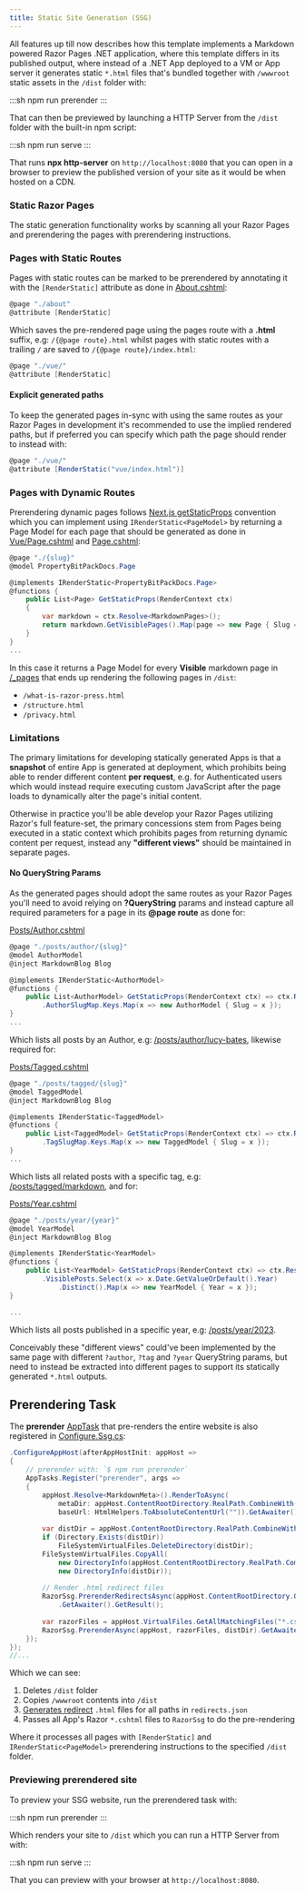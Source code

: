 ```yaml
---
title: Static Site Generation (SSG)
---
```


All features up till now describes how this template implements a Markdown powered Razor Pages .NET application, where this template
differs in its published output, where instead of a .NET App deployed to a VM or App server it generates static `*.html` files that's
bundled together with `/wwwroot` static assets in the `/dist` folder with:

:::sh
npm run prerender
:::

That can then be previewed by launching a HTTP Server from the `/dist` folder with the built-in npm script:

:::sh
npm run serve
:::

That runs **npx http-server** on `http://localhost:8080` that you can open in a browser to preview the published version of your
site as it would be when hosted on a CDN.

### Static Razor Pages

The static generation functionality works by scanning all your Razor Pages and prerendering the pages with prerendering instructions.

### Pages with Static Routes

Pages with static routes can be marked to be prerendered by annotating it with the `[RenderStatic]` attribute as done in
[About.cshtml](https://github.com/NetCoreTemplates/razor-ssg/blob/main/PropertyBitPackDocs/Pages/About.cshtml):

```csharp
@page "./about"
@attribute [RenderStatic]
```

Which saves the pre-rendered page using the pages route with a **.html** suffix, e.g: `/{@page route}.html` whilst pages with static
routes with a trailing `/` are saved to `/{@page route}/index.html`:

```csharp
@page "./vue/"
@attribute [RenderStatic]
```

#### Explicit generated paths

To keep the generated pages in-sync with using the same routes as your Razor Pages in development it's recommended to use the implied
rendered paths, but if preferred you can specify which path the page should render to instead with:

```csharp
@page "./vue/"
@attribute [RenderStatic("vue/index.html")]
```

### Pages with Dynamic Routes

Prerendering dynamic pages follows [Next.js getStaticProps](https://nextjs.org/docs/basic-features/data-fetching/get-static-props)
convention which you can implement using `IRenderStatic<PageModel>` by returning a Page Model for each page that should be generated
as done in [Vue/Page.cshtml](https://github.com/NetCoreTemplates/razor-press/blob/main/PropertyBitPackDocs/Pages/Vue/Page.cshtml) and
[Page.cshtml](https://github.com/NetCoreTemplates/razor-press/blob/main/PropertyBitPackDocs/Pages/Page.cshtml):

```csharp
@page "./{slug}"
@model PropertyBitPackDocs.Page

@implements IRenderStatic<PropertyBitPackDocs.Page>
@functions {
    public List<Page> GetStaticProps(RenderContext ctx)
    {
        var markdown = ctx.Resolve<MarkdownPages>();
        return markdown.GetVisiblePages().Map(page => new Page { Slug = page.Slug! });
    }
}
...
```

In this case it returns a Page Model for every **Visible** markdown page in
[/_pages](https://github.com/NetCoreTemplates/razor-ssg/tree/main/PropertyBitPackDocs/_pages) that ends up rendering the following pages in `/dist`:

- `/what-is-razor-press.html`
- `/structure.html`
- `/privacy.html`

### Limitations

The primary limitations for developing statically generated Apps is that a **snapshot** of entire App is generated at deployment,
which prohibits being able to render different content **per request**, e.g. for Authenticated users which would instead require 
executing custom JavaScript after the page loads to dynamically alter the page's initial content.

Otherwise in practice you'll be able develop your Razor Pages utilizing Razor's full feature-set, the primary concessions stem
from Pages being executed in a static context which prohibits pages from returning dynamic content per request, instead any
**"different views"** should be maintained in separate pages.

#### No QueryString Params

As the generated pages should adopt the same routes as your Razor Pages you'll need to avoid relying on **?QueryString** params
and instead capture all required parameters for a page in its **@page route** as done for:

[Posts/Author.cshtml](https://github.com/NetCoreTemplates/razor-ssg/blob/main/PropertyBitPackDocs/Pages/Posts/Author.cshtml)

```csharp
@page "./posts/author/{slug}"
@model AuthorModel
@inject MarkdownBlog Blog

@implements IRenderStatic<AuthorModel>
@functions {
    public List<AuthorModel> GetStaticProps(RenderContext ctx) => ctx.Resolve<MarkdownBlog>()
        .AuthorSlugMap.Keys.Map(x => new AuthorModel { Slug = x });
}
...
```

Which lists all posts by an Author, e.g: [/posts/author/lucy-bates](https://razor-ssg.web-templates.io/posts/author/lucy-bates), 
likewise required for:

[Posts/Tagged.cshtml](https://github.com/NetCoreTemplates/razor-ssg/blob/main/PropertyBitPackDocs/Pages/Posts/Tagged.cshtml)

```csharp
@page "./posts/tagged/{slug}"
@model TaggedModel
@inject MarkdownBlog Blog

@implements IRenderStatic<TaggedModel>
@functions {
    public List<TaggedModel> GetStaticProps(RenderContext ctx) => ctx.Resolve<MarkdownBlog>()
        .TagSlugMap.Keys.Map(x => new TaggedModel { Slug = x });
}
...
```

Which lists all related posts with a specific tag, e.g: 
[/posts/tagged/markdown](https://razor-ssg.web-templates.io/posts/tagged/markdown), and for:

[Posts/Year.cshtml](https://github.com/NetCoreTemplates/razor-ssg/blob/main/PropertyBitPackDocs/Pages/Posts/Year.cshtml)

```csharp
@page "./posts/year/{year}"
@model YearModel
@inject MarkdownBlog Blog

@implements IRenderStatic<YearModel>
@functions {
    public List<YearModel> GetStaticProps(RenderContext ctx) => ctx.Resolve<MarkdownBlog>()
        .VisiblePosts.Select(x => x.Date.GetValueOrDefault().Year)
            .Distinct().Map(x => new YearModel { Year = x });
}

...
```

Which lists all posts published in a specific year, e.g: 
[/posts/year/2023](https://razor-ssg.web-templates.io/posts/year/2023).

Conceivably these "different views" could've been implemented by the same page with different `?author`, `?tag` and `?year`
QueryString params, but need to instead be extracted into different pages to support its statically generated `*.html` outputs.

## Prerendering Task

The **prerender** [AppTask](https://docs.servicestack.net/app-tasks) that pre-renders the entire website is also registered in
[Configure.Ssg.cs](https://github.com/NetCoreTemplates/razor-press/blob/main/PropertyBitPackDocs/Configure.Ssg.cs):

```csharp
.ConfigureAppHost(afterAppHostInit: appHost =>
{
    // prerender with: `$ npm run prerender` 
    AppTasks.Register("prerender", args =>
    {
        appHost.Resolve<MarkdownMeta>().RenderToAsync(
            metaDir: appHost.ContentRootDirectory.RealPath.CombineWith("wwwroot/meta"),
            baseUrl: HtmlHelpers.ToAbsoluteContentUrl("")).GetAwaiter().GetResult();
        
        var distDir = appHost.ContentRootDirectory.RealPath.CombineWith("dist");
        if (Directory.Exists(distDir))
            FileSystemVirtualFiles.DeleteDirectory(distDir);
        FileSystemVirtualFiles.CopyAll(
            new DirectoryInfo(appHost.ContentRootDirectory.RealPath.CombineWith("wwwroot")),
            new DirectoryInfo(distDir));
        
        // Render .html redirect files
        RazorSsg.PrerenderRedirectsAsync(appHost.ContentRootDirectory.GetFile("redirects.json"), distDir)
            .GetAwaiter().GetResult();
        
        var razorFiles = appHost.VirtualFiles.GetAllMatchingFiles("*.cshtml");
        RazorSsg.PrerenderAsync(appHost, razorFiles, distDir).GetAwaiter().GetResult();
    });
});
//...
```

Which we can see:
1. Deletes `/dist` folder
2. Copies `/wwwroot` contents into `/dist`
3. [Generates redirect](/redirects) `.html` files for all paths in `redirects.json`
4. Passes all App's Razor `*.cshtml` files to `RazorSsg` to do the pre-rendering

Where it processes all pages with `[RenderStatic]` and `IRenderStatic<PageModel>` prerendering instructions to the
specified `/dist` folder.

### Previewing prerendered site

To preview your SSG website, run the prerendered task with:

:::sh
npm run prerender
:::

Which renders your site to `/dist` which you can run a HTTP Server from with:

:::sh
npm run serve
:::

That you can preview with your browser at `http://localhost:8080`.